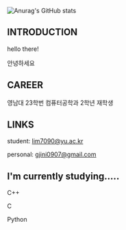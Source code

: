 ![Anurag's GitHub stats](https://github-readme-stats.vercel.app/api?username=Lim-09&show_icons=true&theme=radical)

## INTRODUCTION
hello there!

안녕하세요

## CAREER
영남대 23학번 컴퓨터공학과 2학년 재학생

## LINKS
student: lim7090@yu.ac.kr 

personal: gjini0907@gmail.com

## I'm currently studying.....

C++

C

Python


<!--
**Lim-09/Lim-09** is a ✨ _special_ ✨ repository because its `README.md` (this file) appears on your GitHub profile.

Here are some ideas to get you started:

- 🔭 I’m currently working on ...
- 🌱 I’m currently learning ...
- 👯 I’m looking to collaborate on ...
- 🤔 I’m looking for help with ...
- 💬 Ask me about ...
- 📫 How to reach me: ...
- 😄 Pronouns: ...
- ⚡ Fun fact: ...
-->
